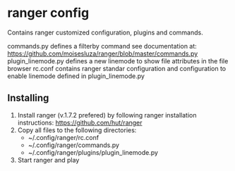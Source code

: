 # ranger config
Contains ranger customized configuration, plugins and commands.

commands.py defines a filterby command see documentation at: https://github.com/moisesluza/ranger/blob/master/commands.py
plugin_linemode.py defines a new linemode to show file attributes in the file browser
rc.conf contains ranger standar configuration and configuration to enable linemode defined in plugin_linemode.py

Installing
----------

1. Install ranger (v.1.7.2 prefered) by following ranger installation instructions: https://github.com/hut/ranger
2. Copy all files to the following directories:
    * ~/.config/ranger/rc.conf
    * ~/.config/ranger/commands.py
    * ~/.config/ranger/plugins/plugin_linemode.py
3. Start ranger and play
